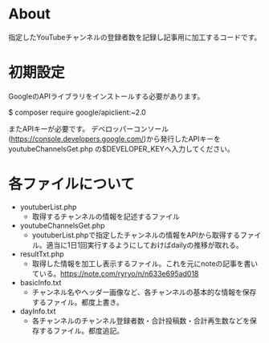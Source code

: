 # About
指定したYouTubeチャンネルの登録者数を記録し記事用に加工するコードです。

# 初期設定
GoogleのAPIライブラリをインストールする必要があります。

$ composer require google/apiclient:~2.0

またAPIキーが必要です。
デベロッパーコンソール(https://console.developers.google.com/)から発行したAPIキーをyoutubeChannelsGet.php の$DEVELOPER_KEYへ入力してください。

# 各ファイルについて
- youtuberList.php
   - 取得するチャンネルの情報を記述するファイル
- youtubeChannelsGet.php
   - youtuberList.phpで指定したチャンネルの情報をAPIから取得するファイル。適当に1日1回実行するようにしておけばdailyの推移が取れる。
- resultTxt.php
   - 取得した情報を加工し表示するファイル。これを元にnoteの記事を書いている。https://note.com/ryryo/n/n633e695ad018
- basicInfo.txt
   - チャンネル名やヘッダー画像など、各チャンネルの基本的な情報を保存するファイル。都度上書き。
- dayInfo.txt
   - 各チャンネルのチャンネル登録者数・合計投稿数・合計再生数などを保存するファイル。都度追記。
